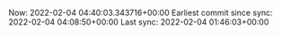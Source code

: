 Now: 2022-02-04 04:40:03.343716+00:00 Earliest commit since sync: 2022-02-04 04:08:50+00:00 Last sync: 2022-02-04 01:46:03+00:00
